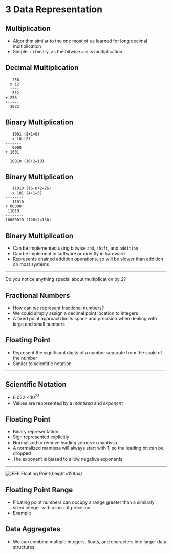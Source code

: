 3 Data Representation
=====================

Multiplication
--------------

- Algorithm similar to the one most of us learned for long decimal multiplication
- Simpler in binary, as the bitwise `and` is multiplication

Decimal Multiplication
----------------------

       256
      x 12
      ----
       512
    + 256
    ------
      3072

Binary Multiplication
---------------------

       1001 (8+1=9)
       x 10 (2)
    -------
       0000
    + 1001
    -------
      10010 (16+2=18)

Binary Multiplication
---------------------

       11010 (16+8+2=26)
       x 101 (4+1=5)
    --------
       11010
    + 00000
     11010
    --------
    10000010 (128+2=130)

Binary Multiplication
---------------------

- Can be implemented using bitwise `and`, `shift`, and `addition`
- Can be implement in software or directly in hardware
- Represents chained addition operations, so will be slower than addition on most systems

---

Do you notice anything special about multiplication by 2?

Fractional Numbers
------------------

- How can we represent fractional numbers?
- We could simply assign a decimal point location to integers
- A fixed point approach limits space and precision when dealing with large and small numbers

Floating Point
--------------

- Represent the significant digits of a number separate from the scale of the number
- Similar to scientific notation

---

Scientific Notation
-------------------

- $6.022 \times 10^{23}$
- Values are represented by a *mantissa* and *exponent*

Floating Point
--------------

- Binary representation
- Sign represented explicitly
- Normalized to remove leading zeroes in mantissa
- A normalized mantissa will always start with 1, so the leading bit can be dropped
- The exponent is biased to allow negative exponents

---

![IEEE Floating Point](https://upload.wikimedia.org/wikipedia/commons/d/d2/Float_example.svg){height=128px}

Floating Point Range
--------------------

- Floating point numbers can occupy a range greater than a similarly sized integer with a loss of precision
- [Example](https://repl.it/@jncraton/max-int-floating-point)

Data Aggregates
---------------

- We can combine multiple integers, floats, and characters into larger data structures
